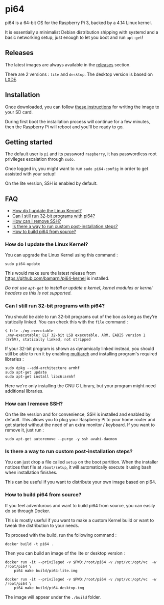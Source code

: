 # pi64

pi64 is a 64-bit OS for the Raspberry Pi 3, backed by a 4.14 Linux kernel.

It is essentially a minimalist Debian distribution shipping with systemd and a basic networking setup, just enough to let you boot and run `apt-get`!

## Releases

The latest images are always available in the [releases](https://github.com/bamarni/pi64/releases) section.

There are 2 versions : `lite` and `desktop`. The desktop version is based on [LXDE](http://lxde.org/).

## Installation

Once downloaded, you can follow [these instructions](https://www.raspberrypi.org/documentation/installation/installing-images/README.md) for writing the image to your SD card.

During first boot the installation process will continue for a few minutes, then the Raspberry Pi will reboot and you'll be ready to go.

## Getting started

The default user is `pi` and its password `raspberry`, it has passwordless root privileges escalation through `sudo`.

Once logged in, you might want to run `sudo pi64-config` in order to get assisted with your setup!

On the lite version, SSH is enabled by default.

## FAQ

- [How do I update the Linux Kernel?](#how-do-i-update-the-linux-kernel)
- [Can I still run 32-bit programs with pi64?](#can-i-still-run-32-bit-programs-with-pi64)
- [How can I remove SSH?](#how-can-i-remove-ssh)
- [Is there a way to run custom post-installation steps?](#is-there-a-way-to-run-custom-post-installation-steps)
- [How to build pi64 from source?](#how-to-build-pi64-from-source)

### How do I update the Linux Kernel?

You can upgrade the Linux Kernel using this command :

    sudo pi64-update

This would make sure the latest release from https://github.com/bamarni/pi64-kernel is installed.

*Do not use `apt-get` to install or update a kernel, kernel modules or kernel headers as this is not supported.*

### Can I still run 32-bit programs with pi64?

You should be able to run 32-bit programs out of the box as long as they're statically linked. You can check this with the `file` command :

    $ file ./my-executable
    ./my-executable: ELF 32-bit LSB executable, ARM, EABI5 version 1 (SYSV), statically linked, not stripped

If your 32-bit program is shown as dynamically linked instead, you should still be able to run it by enabling [multiarch](https://wiki.debian.org/Multiarch/HOWTO) and installing program's required libraries :

    sudo dpkg --add-architecture armhf
    sudo apt-get update
    sudo apt-get install libc6:armhf

Here we're only installing the GNU C Library, but your program might need additional libraries.

### How can I remove SSH?

On the lite version and for convenience, SSH is installed and enabled by default. This allows you to plug your Raspberry Pi to your home router and get started without the need
of an extra monitor / keyboard. If you want to remove it, just run :

    sudo apt-get autoremove --purge -y ssh avahi-daemon

### Is there a way to run custom post-installation steps?

You can just drop a file called `setup` on the boot partition. When the installer notices that file at `/boot/setup`, it will automatically execute it using bash when installation finishes.

This can be useful if you want to distribute your own image based on pi64.

### How to build pi64 from source?

If you feel adventurous and want to build pi64 from source, you can easily do so through Docker.

This is mostly useful if you want to make a custom Kernel build or want to tweak the distribution to your needs.

To proceed with the build, run the following command :

    docker build -t pi64 .

Then you can build an image of the lite or desktop version :

    docker run -it --privileged -v $PWD:/root/pi64 -v /opt/vc:/opt/vc  -w /root/pi64 \
        pi64 make build/pi64-lite.img

    docker run -it --privileged -v $PWD:/root/pi64 -v /opt/vc:/opt/vc  -w /root/pi64 \
        pi64 make build/pi64-desktop.img

The image will appear under the `./build` folder.

